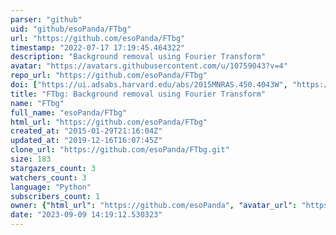 ```yaml
---
parser: "github"
uid: "github/esoPanda/FTbg"
url: "https://github.com/esoPanda/FTbg"
timestamp: "2022-07-17 17:19:45.464322"
description: "Background removal using Fourier Transform"
avatar: "https://avatars.githubusercontent.com/u/10759043?v=4"
repo_url: "https://github.com/esoPanda/FTbg"
doi: ["https://ui.adsabs.harvard.edu/abs/2015MNRAS.450.4043W", "https://ui.adsabs.harvard.edu/abs/2017ascl.soft11003W/abstract"]
title: "FTbg: Background removal using Fourier Transform"
name: "FTbg"
full_name: "esoPanda/FTbg"
html_url: "https://github.com/esoPanda/FTbg"
created_at: "2015-01-29T21:16:04Z"
updated_at: "2019-12-16T16:07:45Z"
clone_url: "https://github.com/esoPanda/FTbg.git"
size: 183
stargazers_count: 3
watchers_count: 3
language: "Python"
subscribers_count: 1
owner: {"html_url": "https://github.com/esoPanda", "avatar_url": "https://avatars.githubusercontent.com/u/10759043?v=4", "login": "esoPanda", "type": "User"}
date: "2023-09-09 14:19:12.530323"
---
```

